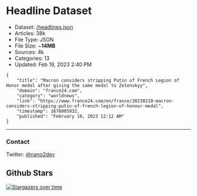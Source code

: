 # Headline Dataset

- Dataset: [/headlines.json](https://raw.githubusercontent.com/fwd/news/master/headlines.json) 
- Articles: 38k
- File Type: JSON
- File Size: ~**14MB**
- Sources: 4k
- Categories: 13
- Updated: Feb 19, 2023 2:40 PM

```
{
    "title": "Macron considers stripping Putin of French Legion of Honor medal after giving the same medal to Zelenskyy",
    "domain": "france24.com",
    "category": "worldnews",
    "link": "https://www.france24.com/en/france/20230210-macron-considers-stripping-putin-of-french-legion-of-honour-medal",
    "timestamp": 1676005932,
    "published": "February 10, 2023 12:12 AM"
}
```

---

### Contact 

Twitter: [@nano2dev](https://twitter.com/nano2dev)

## Github Stars

[![Stargazers over time](https://starchart.cc/fwd/news.svg)](https://starchart.cc/fwd/news)
